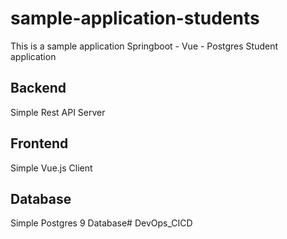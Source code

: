 # sample-application-students
This is a sample application Springboot - Vue - Postgres Student application

## Backend
Simple Rest API Server

## Frontend
Simple Vue.js Client

## Database
Simple Postgres 9 Database# DevOps_CICD
